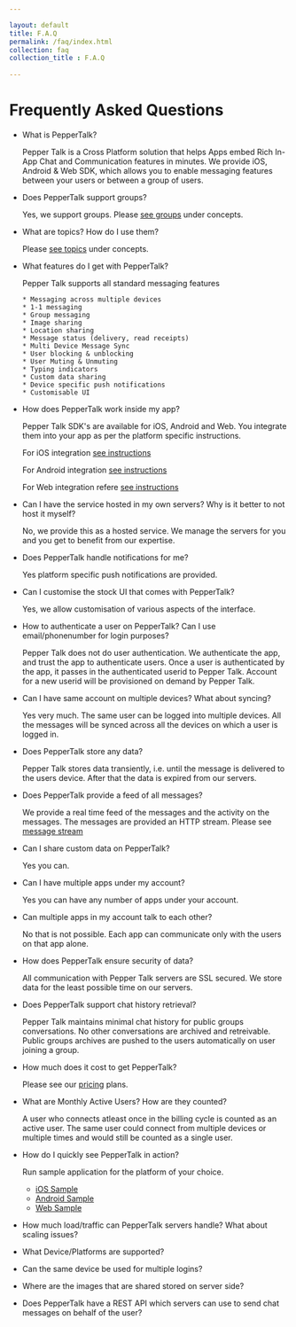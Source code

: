 ```yaml
---

layout: default
title: F.A.Q
permalink: /faq/index.html
collection: faq
collection_title : F.A.Q
  
---
```


# Frequently Asked Questions

* What is PepperTalk?

    Pepper Talk is a Cross Platform solution that helps Apps embed Rich In-App Chat and Communication features in minutes. We provide iOS, Android & Web SDK, which allows you to enable messaging features between your users or between a group of users.

* Does PepperTalk support groups?

    Yes, we support groups. Please [see groups](http://developers.getpeppertalk.com/#groups) under concepts.

* What are topics? How do I use them?

    Please [see topics](http://developers.getpeppertalk.com/#topics) under concepts.

* What features do I get with PepperTalk?

    Pepper Talk supports all standard messaging features
  
      * Messaging across multiple devices
      * 1-1 messaging
      * Group messaging
      * Image sharing
      * Location sharing
      * Message status (delivery, read receipts)
      * Multi Device Message Sync
      * User blocking & unblocking
      * User Muting & Unmuting
      * Typing indicators
      * Custom data sharing
      * Device specific push notifications
      * Customisable UI


* How does PepperTalk work inside my app?

    Pepper Talk SDK's are available for iOS, Android and Web. You integrate them into your app as per the platform specific instructions.
    
    For iOS integration [see instructions](http://developers.getpeppertalk.com/ios/index.html#getting-started)
    
    For Android integration [see instructions](http://developers.getpeppertalk.com/android/index.html#installing)
    
    For Web integration refere [see instructions](http://developers.getpeppertalk.com/web/index.html#introduction)

* Can I have the service hosted in my own servers? Why is it better to not host it myself?

    No, we provide this as a hosted service. We manage the servers for you and you get to benefit from our expertise.

* Does PepperTalk handle notifications for me?

    Yes platform specific push notifications are provided.

* Can I customise the stock UI that comes with PepperTalk?

    Yes, we allow customisation of various aspects of the interface.

* How to authenticate a user on PepperTalk? Can I use email/phonenumber for login purposes?

    Pepper Talk does not do user authentication. We authenticate the app, and trust the app to authenticate users. Once a user is authenticated by the app, it passes in the authenticated userid to Pepper Talk. Account for a new userid will be provisioned on demand by Pepper Talk.

* Can I have same account on multiple devices? What about syncing?

    Yes very much. The same user can be logged into multiple devices. All the messages will be synced across all the devices on which a user is logged in.

* Does PepperTalk store any data?

    Pepper Talk stores data transiently, i.e. until the message is delivered to the users device. After that the data is expired from our servers.

* Does PepperTalk provide a feed of all messages?

    We provide a real time feed of the messages and the activity on the messages. The messages are provided an HTTP stream. Please see [message stream](https://github.com/Espreccino/PepperTalkMessageStream)

* Can I share custom data on PepperTalk?

    Yes you can.
    
* Can I have multiple apps under my account?

    Yes you can have any number of apps under your account.

* Can multiple apps in my account talk to each other?

    No that is not possible. Each app can communicate only with the users on that app alone.

* How does PepperTalk ensure security of data?

    All communication with Pepper Talk servers are SSL secured. We store data for the least possible time on our servers.

* Does PepperTalk support chat history retrieval?

    Pepper Talk maintains minimal chat history for public groups conversations. No other conversations are archived and retreivable. Public groups archives are pushed to the users automatically on user joining a group.

* How much does it cost to get PepperTalk?

    Please see our [pricing](http://getpeppertalk.com/#pricing) plans.

* What are Monthly Active Users? How are they counted?

    A user who connects atleast once in the billing cycle is counted as an active user. The same user could connect from multiple devices or multiple times and would still be counted as a single user.

* How do I quickly see PepperTalk in action?

    Run sample application for the platform of your choice.
    * [iOS Sample](http://developers.getpeppertalk.com/ios/examples.html)
    * [Android Sample](http://developers.getpeppertalk.com/android/sample.html)
    * [Web Sample](http://developers.getpeppertalk.com/web/sample.html)


* How much load/traffic can PepperTalk servers handle? What about scaling issues?
* What Device/Platforms are supported?
* Can the same device be used for multiple logins?
* Where are the images that are shared stored on server side?
* Does PepperTalk have a REST API which servers can use to send chat messages on behalf of the user?
